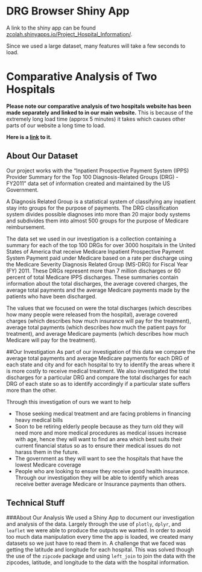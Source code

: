 # DRG Browser Shiny App
A link to the shiny app can be found [zcolah.shinyapps.io/Project_Hospital_Information/](https://zcolah.shinyapps.io/Project_Hospital_Information/).

Since we used a large dataset, many features will take a few seconds to load.

# Comparative Analysis of Two Hospitals 

**Please note our comparative analysis of two hospitals website has been made separately and linked to in our main website.** This is because of the extremely long load time (approx 5 minutes) it takes which causes other parts of our website a long time to load. 

**Here is a [link](https://jusintime.shinyapps.io/2011_us_inpatient_prospective_payment_comparative_bar_chart/) to it.** 

## About Our Dataset
Our project works with the “Inpatient Prospective Payment System (IPPS) Provider Summary for the Top 100 Diagnosis-Related Groups (DRG) - FY2011” data set of information created and maintained by the US Government. 

A Diagnosis Related Group is a statistical system of classifying any inpatient stay into groups for the purpose of payments. The DRG classification system divides possible diagnoses into more than 20 major body systems and subdivides them into almost 500 groups for the purpose of Medicare reimbursement.  

The data set we used in our investigation is a collection containing a summary for each of the top 100 DRGs for over 3000 hospitals in the United States of America that receive Medicare Inpatient Prospective Payment System Payment paid under Medicare based on a rate per discharge using the Medicare Severity Diagnosis Related Group (MS-DRG) for Fiscal Year (FY) 2011. These DRGs represent more than 7 million discharges or 60 percent of total Medicare IPPS discharges. These summaries contain information about the total discharges, the average covered charges, the average total payments and the average Medicare payments made by the patients who have been discharged.

The values that we focused on were the total discharges (which describes how many people were released from the hospital), average covered charges (which describes how much insurance will pay for the treatment), average total payments (which describes how much the patient pays for treatment), and average Medicare payments (which describes how much Medicare will pay for the treatment).

##Our Investigation
As part of our investigation of this data we compare the average total payments and average Medicare payments for each DRG of each state and city and for each hospital to try to identify the areas where it is more costly to receive medical treatment. We also investigated the total discharges for a particular DRG and compare the total discharges for each DRG of each state so as to identify accordingly if a particular state suffers more than the other.

Through this investigation of ours we want to help 

* Those seeking medical treatment and are facing problems in financing heavy medical bills
* Soon to be retiring elderly people because as they turn old they will need more and more medical procedures as medical issues increase with age, hence they will want to find an area which best suits their current financial status so as to ensure their medical issues do not harass them in the future. 
* The government as they will want to see the hospitals that have the lowest Medicare coverage
* People who are looking to ensure they receive good health insurance. Through our investigation they will be able to identify which areas receive better average Medicare or Insurance payments than others. 


## Technical Stuff
###About Our Analysis
We used a Shiny App to document our investigation and analysis of the data. Largely through the use of `plotly`, `dplyr`, and `leaflet` we were able to produce the outputs we wanted. In order to avoid too much data manipulation every time the app is loaded, we created many datasets so we just have to read them in. A challenge that we faced was getting the latitude and longitude for each hospital. This was solved though the use of the `zipcode` package and using `left_join` to join the data with the zipcodes, latitude, and longitude to the data with the hospital information.